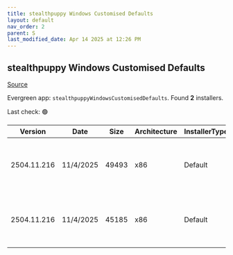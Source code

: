 ```yaml
---
title: stealthpuppy Windows Customised Defaults
layout: default
nav_order: 2
parent: S
last_modified_date: Apr 14 2025 at 12:26 PM
---
```


## stealthpuppy Windows Customised Defaults

[Source](https://stealthpuppy.com/image-customise/)

Evergreen app: `stealthpuppyWindowsCustomisedDefaults`. Found **2** installers.

Last check: 🟢

| Version     | Date      | Size  | Architecture | InstallerType | Type      | URI                                                                                                                                                                                                                  |
| ----------- | --------- | ----- | ------------ | ------------- | --------- | -------------------------------------------------------------------------------------------------------------------------------------------------------------------------------------------------------------------- |
| 2504.11.216 | 11/4/2025 | 49493 | x86          | Default       | intunewin | [https://github.com/aaronparker/image-customise/releases/download/v2504.11.216/Install-Defaults.intunewin](https://github.com/aaronparker/image-customise/releases/download/v2504.11.216/Install-Defaults.intunewin) |
| 2504.11.216 | 11/4/2025 | 45185 | x86          | Default       | zip       | [https://github.com/aaronparker/image-customise/releases/download/v2504.11.216/image-customise.zip](https://github.com/aaronparker/image-customise/releases/download/v2504.11.216/image-customise.zip)               |
